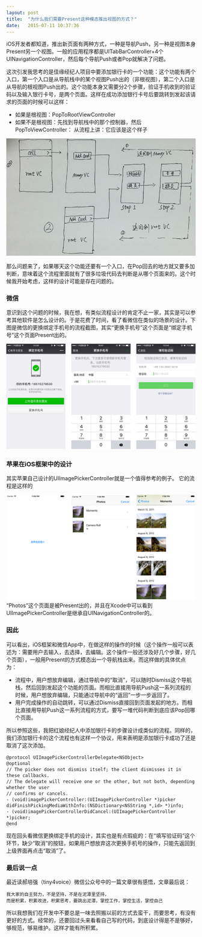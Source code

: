 ```yaml
---
layout: post
title:  "为什么我们需要Present这种模态推出视图的方式？"
date:   2015-07-11 10:37:36
---
```

iOS开发者都知道，推出新页面有两种方式，一种是导航Push，另一种是视图本身Present另一个视图。一般的应用程序都是UITabBarController+4个UINavigationController，然后每个导航Push或者Pop就解决了问题。

这次引发我思考的是佳缘经纪人项目中要添加银行卡的一个功能：这个功能有两个入口，第一个入口是从导航栈中的某个视图Push出的（非根视图），第二个入口是从导航的根视图Push出的。这个功能本身又需要分2个步骤，验证手机收到的验证码以及输入银行卡号，是两个页面。这样在成功添加银行卡号后要跳转到发起该请求的页面的时候可以这样：
- 如果是根视图：PopToRootViewController
- 如果不是根视图：先找到导航栈中的那个控制器，然后PopToViewController：
从流程上讲：它应该是这个样子

![](/assets/2015/broker_add_bankCard.png)

那么问题来了，如果哪天这个功能还要有一个入口，在Pop回去的地方就又要多加判断，意味着这个流程里面就有了很多垃圾代码去判断是从哪个页面来的。这个时候我开始考虑，这样的设计可能是存在问题的。

### 微信

意识到这个问题的时候，我在想，有类似流程设计的肯定不止一家，其实是可以参考其他软件是怎么设计的。于是花费了时间，看了看微信在类似的场景的设计。下图是微信的更换绑定手机号的流程截图，其实“更换手机号”这个页面是“绑定手机号”这个页面Present出的。

![](/assets/2015/wechat_change_phone.png)

### 苹果在iOS框架中的设计

其实苹果自己设计的UIImagePickerController就是一个值得参考的例子。
它的流程是这样的

![](/assets/2015/ios_imagePicker.png)
“Photos”这个页面是被Present出的，并且在Xcode中可以看到UIImagePickerController是继承自UINavigationController的。

### 因此

可以看出，iOS框架和微信App中，在做这样的操作的时候（这个操作一般可以表述为：需要用户去输入，去选择，去编辑。这个操作一般还涉及好几个步骤，好几个页面），一般用Present的方式模态出一个导航栈出来。而这样做的具体优点为：

- 流程中，用户想放弃编辑，通过导航中的“取消”，可以随时Dismiss这个导航栈，然后回到发起这个功能的页面。而相比直接用导航Push这一系列流程的时候，用户想放弃编辑，只能通过导航中的“返回”一步一步返回了。
- 用户完成操作的自动跳转，可以通过Dismiss直接回到页面发起的地方。而相比直接用导航Push这一系列流程的方式，要写一堆代码判断到底应该Pop回哪个页面。

所以参照这些，我把红娘经纪人中添加银行卡的步骤设计成类似的流程。同样的，我们添加银行卡的这个流程也有这样一个协议，用来表明是添加银行卡成功了还是取消了这次添加。

	@protocol UIImagePickerControllerDelegate<NSObject>
	@optional
	// The picker does not dismiss itself; the client dismisses it in these callbacks.
	// The delegate will receive one or the other, but not both, depending whether the user
	// confirms or cancels.
	- (void)imagePickerController:(UIImagePickerController *)picker didFinishPickingMediaWithInfo:(NSDictionary<NSString *,id> *)info;
	- (void)imagePickerControllerDidCancel:(UIImagePickerController *)picker;
	@end

现在回头看微信更换绑定手机的设计，其实也是有点瑕疵的：在“填写验证码”这个环节，缺少“取消”的按钮，如果用户想放弃这次更换手机号的操作，只能先返回到上级界面再点击“取消”了。

### 最后说一点

最近读郝培强（tiny4voice）微信公众号中的一篇文章很有感悟，文章最后说：

	我大家的自主努力，不是坚持，不是在泥潭里坚持，
	而是积累，积累改进，积累思考，要跳出泥潭，掌控工作，掌控生活，掌控自己
	
所以我想我们在开发中不要总是一味去照搬以前的方式去蛮干，而要思考，有没有更好的方式。经常的，还要回过头来看看自己写的代码，到底设计得是不是够好，够规范，够易维护。这样才能有所积累。



